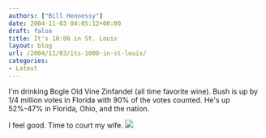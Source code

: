 ```yaml
---
authors: ["Bill Hennessy"]
date: 2004-11-03 04:05:12+00:00
draft: false
title: It's 10:00 in St. Louis
layout: blog
url: /2004/11/03/its-1000-in-st-louis/
categories:
- Latest
---
```


I'm drinking Bogle Old Vine Zinfandel (all time favorite wine).  Bush is up by 1/4 million votes in Florida with 90% of the votes counted.  He's up 52%-47% in Florida, Ohio, and the nation.    
  
I feel good.  Time to court my wife.   ![](https://blog.billhennessy.com/aggbug.aspx?PostID=526)

